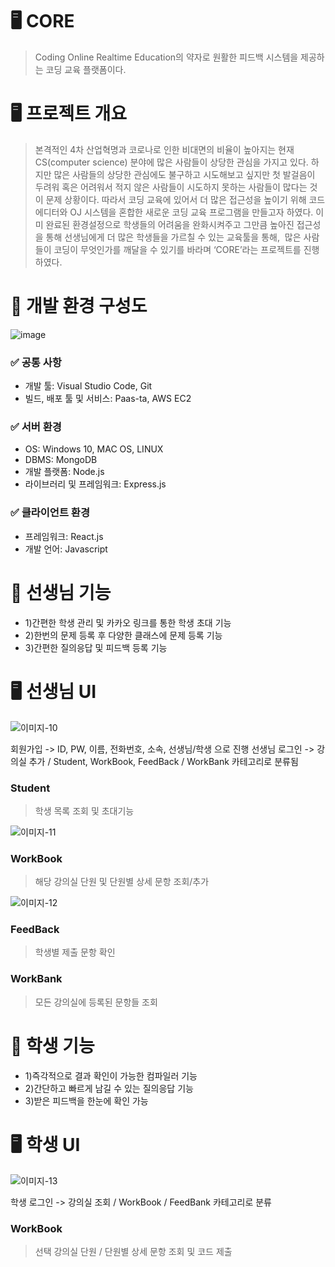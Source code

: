 # 🖥 CORE
> Coding Online Realtime Education의 약자로 
원활한 피드백 시스템을 제공하는 코딩 교육 플랫폼이다.

# 🖥 프로젝트 개요
> 본격적인 4차 산업혁명과 코로나로 인한 비대면의 비율이 높아지는 현재 CS(computer science) 분야에 많은 사람들이 상당한 관심을 가지고 있다. 
하지만 많은 사람들의 상당한 관심에도 불구하고 시도해보고 싶지만 첫 발걸음이 두려워 혹은 어려워서 적지 않은 사람들이 시도하지 못하는 사람들이 많다는 것이 문제 상황이다.
따라서 코딩 교육에 있어서 더 많은 접근성을 높이기 위해 코드 에디터와 OJ 시스템을 혼합한 새로운 코딩 교육 프로그램을 만들고자 하였다.
이미 완료된 환경설정으로 학생들의 어려움을 완화시켜주고 그만큼 높아진 접근성을 통해 선생님에게 더 많은 학생들을 가르칠 수 있는 교육툴을 통해, 
많은 사람들이 코딩이 무엇인가를 깨달을 수 있기를 바라며 ‘CORE’라는 프로젝트를 진행하였다.

# 📍 개발 환경 구성도
![image](https://user-images.githubusercontent.com/79238676/146731461-039a5aec-86dd-46b9-9f65-46e29fbef057.png)

### ✅ 공통 사항
- 개발 툴: Visual Studio Code, Git
- 빌드, 배포 툴 및 서비스: Paas-ta, AWS EC2
 
### ✅  서버 환경
- OS: Windows 10, MAC OS, LINUX
- DBMS: MongoDB
- 개발 플랫폼: Node.js
- 라이브러리 및 프레임워크: Express.js
 
### ✅ 클라이언트 환경
- 프레임워크: React.js
- 개발 언어: Javascript


# 📍 선생님 기능 
- 1)간편한 학생 관리 및 카카오 링크를 통한 학생 초대 기능
- 2)한번의 문제 등록 후 다양한 클래스에 문제 등록 기능
- 3)간편한 질의응답 및 피드백 등록 기능



# 🖥 선생님 UI
![이미지-10](https://user-images.githubusercontent.com/79238676/146730329-a3513260-00ea-4004-988a-503d345c429c.jpg)

회원가입 -> ID, PW, 이름, 전화번호, 소속, 선생님/학생 으로 진행
선생님 로그인 -> 강의실 추가 / Student, WorkBook, FeedBack / WorkBank 카테고리로 분류됨

### Student
> 학생 목록 조회 및 초대기능

![이미지-11](https://user-images.githubusercontent.com/79238676/146730848-723bc525-2c75-4bab-b402-cc34e021e427.jpg)

### WorkBook
> 해당 강의실 단원 및 단원별 상세 문항 조회/추가 

![이미지-12](https://user-images.githubusercontent.com/79238676/146730970-784967f3-ff83-4fad-bb8a-50521a60c689.jpg)

### FeedBack
> 학생별 제출 문항 확인 

### WorkBank
> 모든 강의실에 등록된 문항들 조회 

# 📍  학생 기능 
- 1)즉각적으로 결과 확인이 가능한 컴파일러 기능
- 2)간단하고 빠르게 남길 수 있는 질의응답 기능
- 3)받은 피드백을 한눈에 확인 가능

# 🖥 학생 UI
![이미지-13](https://user-images.githubusercontent.com/79238676/146731129-b38a1589-3135-4f13-9b4a-5e7208ec010a.jpg)

학생 로그인 -> 강의실 조회 / WorkBook / FeedBank 카테고리로 분류
### WorkBook
> 선택 강의실 단원 / 단원별 상세 문항 조회 및 코드 제출 


